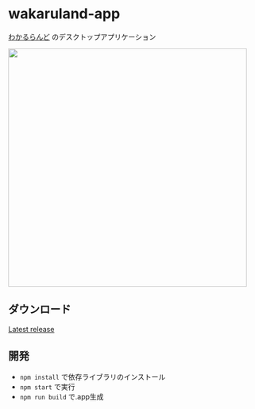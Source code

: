 # wakaruland-app

[わかるらんど](https://github.com/napo0703/wakaruland) のデスクトップアプリケーション  

<img src="https://i.gyazo.com/ce53cd7df18ae6d88e9e201c1b3975e3.gif" width="480">

## ダウンロード

[Latest release](https://github.com/napo0703/wakaruland-app/releases/latest)

## 開発

- `npm install` で依存ライブラリのインストール
- `npm start` で実行
- `npm run build` で.app生成